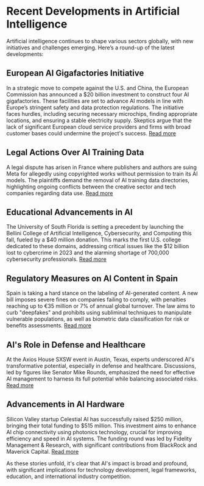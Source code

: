 
# Recent Developments in Artificial Intelligence

Artificial intelligence continues to shape various sectors globally, with new initiatives and challenges emerging. Here’s a round-up of the latest developments:

## European AI Gigafactories Initiative

In a strategic move to compete against the U.S. and China, the European Commission has announced a $20 billion investment to construct four AI gigafactories. These facilities are set to advance AI models in line with Europe’s stringent safety and data protection regulations. The initiative faces hurdles, including securing necessary microchips, finding appropriate locations, and ensuring a stable electricity supply. Skeptics argue that the lack of significant European cloud service providers and firms with broad customer bases could undermine the project's success. [Read more](https://www.reuters.com/technology/artificial-intelligence/if-europe-builds-gigafactories-will-an-ai-industry-come-2025-03-11/?utm_source=openai)

## Legal Actions Over AI Training Data

A legal dispute has arisen in France where publishers and authors are suing Meta for allegedly using copyrighted works without permission to train its AI models. The plaintiffs demand the removal of AI training data directories, highlighting ongoing conflicts between the creative sector and tech companies regarding data use. [Read more](https://apnews.com/article/168b32059e70d0509b0a6ac407f37e8a?utm_source=openai)

## Educational Advancements in AI

The University of South Florida is setting a precedent by launching the Bellini College of Artificial Intelligence, Cybersecurity, and Computing this fall, fueled by a $40 million donation. This marks the first U.S. college dedicated to these domains, addressing critical issues like the $12 billion lost to cybercrime in 2023 and the alarming shortage of 700,000 cybersecurity professionals. [Read more](https://www.axios.com/local/tampa-bay/2025/03/11/usf-college-ai-cybersecurity-2025?utm_source=openai)

## Regulatory Measures on AI Content in Spain

Spain is taking a hard stance on the labeling of AI-generated content. A new bill imposes severe fines on companies failing to comply, with penalties reaching up to €35 million or 7% of annual global turnover. The law aims to curb "deepfakes" and prohibits using subliminal techniques to manipulate vulnerable populations, as well as biometric data classification for risk or benefits assessments. [Read more](https://www.reuters.com/technology/artificial-intelligence/spain-impose-massive-fines-not-labelling-ai-generated-content-2025-03-11/?utm_source=openai)

## AI's Role in Defense and Healthcare

At the Axios House SXSW event in Austin, Texas, experts underscored AI's transformative potential, especially in defense and healthcare. Discussions, led by figures like Senator Mike Rounds, emphasized the need for effective AI management to harness its full potential while balancing associated risks. [Read more](https://www.axios.com/2025/03/11/axios-house-sxsw-event-ai?utm_source=openai)

## Advancements in AI Hardware

Silicon Valley startup Celestial AI has successfully raised $250 million, bringing their total funding to $515 million. This investment aims to enhance AI chip connectivity using photonics technology, crucial for improving efficiency and speed in AI systems. The funding round was led by Fidelity Management & Research, with significant contributions from BlackRock and Maverick Capital. [Read more](https://www.reuters.com/technology/artificial-intelligence/celestial-ai-raises-250-million-it-looks-speed-up-links-between-ai-chips-2025-03-11/?utm_source=openai)

As these stories unfold, it's clear that AI's impact is broad and profound, with significant implications for technology development, legal frameworks, education, and international industry competition.
```
